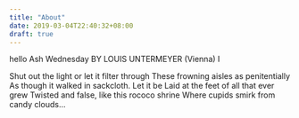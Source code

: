 ```yaml
---
title: "About"
date: 2019-03-04T22:40:32+08:00
draft: true
---
```

hello
Ash Wednesday
BY LOUIS UNTERMEYER
(Vienna) I

Shut out the light or let it filter through
These frowning aisles as penitentially
As though it walked in sackcloth. Let it be
Laid at the feet of all that ever grew
Twisted and false, like this rococo shrine
Where cupids smirk from candy clouds...
